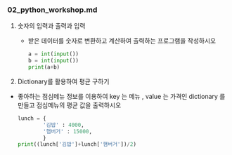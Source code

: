 ### 02_python_workshop.md

1. 숫자의 입력과 출력과 입력

   * 받은 데이터를 숫자로 변환하고 계산하여 출력하는 프로그램을 작성하시오

     ```python
     a = int(input())
     b = int(input())
     print(a+b)
     ```

     

2. Dictionary를 활용하여 평균 구하기

  * 좋아하는 점심메뉴 정보를 이용하여 key 는 메뉴 , value 는 가격인 dictionary 를 만들고
    점심메뉴의 평균 값을 출력하시오

    ```python
    lunch = {
        	'김밥' : 4000,
            '햄버거' : 15000,
    		}
    print((lunch['김밥']+lunch['햄버거'])/2)
    ```

    
